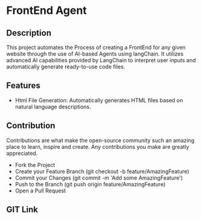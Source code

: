 # FrontEnd Agent 

## Description
This project automates the Process of creating a FrontEnd for any given website through the use of AI-based Agents using langChain.
It utilizes advanced AI capabilities provided by LangChain to interpret user inputs and automatically generate ready-to-use code files.

## Features
- Html File Generation: Automatically generates HTML files based on natural language descriptions.

## Contribution
Contributions are what make the open-source community such an amazing place to learn, inspire and create. Any contributions you make are greatly appreciated.

- Fork the Project
- Create your Feature Branch (git checkout -b feature/AmazingFeature)
- Commit your Changes (git commit -m 'Add some AmazingFeature')
- Push to the Branch (git push origin feature/AmazingFeature)
- Open a Pull Request



## GIT Link
